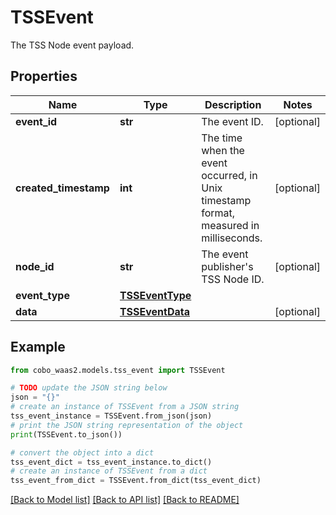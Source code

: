 # TSSEvent

The TSS Node event payload.

## Properties

Name | Type | Description | Notes
------------ | ------------- | ------------- | -------------
**event_id** | **str** | The event ID. | [optional] 
**created_timestamp** | **int** | The time when the event occurred, in Unix timestamp format, measured in milliseconds. | [optional] 
**node_id** | **str** | The event publisher&#39;s TSS Node ID. | [optional] 
**event_type** | [**TSSEventType**](TSSEventType.md) |  | 
**data** | [**TSSEventData**](TSSEventData.md) |  | [optional] 

## Example

```python
from cobo_waas2.models.tss_event import TSSEvent

# TODO update the JSON string below
json = "{}"
# create an instance of TSSEvent from a JSON string
tss_event_instance = TSSEvent.from_json(json)
# print the JSON string representation of the object
print(TSSEvent.to_json())

# convert the object into a dict
tss_event_dict = tss_event_instance.to_dict()
# create an instance of TSSEvent from a dict
tss_event_from_dict = TSSEvent.from_dict(tss_event_dict)
```
[[Back to Model list]](../README.md#documentation-for-models) [[Back to API list]](../README.md#documentation-for-api-endpoints) [[Back to README]](../README.md)


